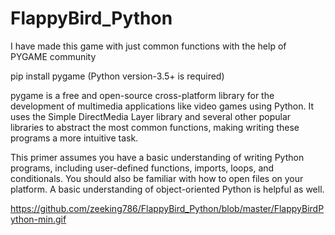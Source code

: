 # FlappyBird_Python

I have made this game with just common functions with the help of PYGAME community

pip install pygame   (Python version-3.5+ is required)

pygame is a free and open-source cross-platform library for the development of multimedia applications 
like video games using Python. It uses the Simple DirectMedia Layer library and several other popular libraries
to abstract the most common functions, making writing these programs a more intuitive task.

This primer assumes you have a basic understanding of writing Python programs, including user-defined functions,
imports, loops, and conditionals. You should also be familiar with how to open files on your platform. 
A basic understanding of object-oriented Python is helpful as well.

https://github.com/zeeking786/FlappyBird_Python/blob/master/FlappyBirdPython-min.gif
